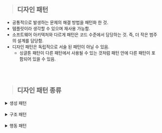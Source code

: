 > ## 디자인 패턴

- 공통적으로 발생하는 문제의 해결 방법을 패턴화 한 것.
- 템플릿이라 생각할 수 있으며 재사용 가능함.
- 소프트웨어 아키텍처와 다르게 패턴은 코드 수준에서 담당하는 것. 즉, 더 작은 범주의 설계를 담당함.
- 디자인 패턴은 독립적으로 서술 된 패턴이 아닐 수 있음.
  - 싱글톤 패턴이 다른 패턴에서 사용될 수 있는 것처럼 패턴 안에 다른 패턴이 포함되어 있을 수 있음.

<br/>
<br/>

> ## 디자인 패턴 종류

<details>
  <summary>생성 패턴</summary>

- 객체 인스턴스를 생성하는 패턴.
- 클라이언트와 생성해야 하는 객체 인스턴스 사이의 연결을 끊어 주는 역할.

  <details>
    <summary>싱글톤 (Singleton)</summary>

  - 객체 인스턴스를 하나만 만들고 이 인스턴스에 대한 전역 접근을 제공하는 패턴.
  - 장점
    - 메모리 낭비를 방지할 수 있음.
    - 생성된 인스턴스를 활용하므로 속도 측면에서 이점이 있음.
    - 다른 클래스 간 데이터 공유가 쉬움.
  - 단점
    - 동시성 이슈 발생할 수 있음.
    - 코드량 증가.
    - 격리된 테스트 수행에 어려움이 있음.
    - 자식 클래스를 만들 수 없음.
    - 내부 상태 변경이 어려움.
    - 개방-폐쇄 원칙에 어긋남.
  - 주로 사용되는 상황.

    - 커넥션풀
    - 스레드풀
    - 캐시
    - 로그 기록 객체

  </details>

  <details>
    <summary>팩토리 메소드 (Factory Method)</summary>

  ![Alt text](image/factoryMethod-1.png)

  - 객체 생성을 생성자로 하는 것이 아닌, 객체 생성 메소드를 가진 [인터페이스 또는 추상 클래스]를 만들고(캡슐화) 이를 상속 받은 서브 클래스를 만들거나 다이렉트로 객체 생성 메소드만 가진 클래스를 만들어 사용하는 패턴. (상황에 맞춰 중 선택)
  - 장점
    - 생성자와 구현 객체의 강한 결합을 피할 수 있음.
    - 리턴 타입을 해당 클래스가 아닌 부모 타입으로 할 수 있음.
    - 기존 객체를 재구성하는 대신 확장하여 리소스를 절약할 수 있음.
    - 단일 책임 원칙 준수할 수 있음. (객체 생성이라는 하나의 목적을 가진 클래스를 한 곳에 모아 관리 가능)
    - 개방-폐쇄 원칙 준수할 수 있음. (기존 객체 확장)
  - 단점

    - [인터페이스, 추상클래스, 서브클래스] 구현으로 인한 클래스 증가.
      - 생성자로 객체 생성하면 만들 필요가 없기 때문.
    - 코드 복잡성 증가.
      - 어떤 클래스와 이어져 있는지 확인 해야 함.

  </details>

  <details>
    <summary>추상 팩토리 (Abstract Factory)</summary>

  ![Alt text](image/abstractFactory-1.png)

  - 연관되는 객체를 집합으로 묶어 추상화 한 뒤, 해당 집합의 객체들을 한번에 생성할 수 있게 구현하여 연관 객체들을 생성하는 패턴.
  - 객체 생성을 생성자로 바로 하는 것이 아니고 캡슐화 한다는 점은 팩토리 메소드와 같으나 상위 개념은 아님.
    - 이해가 안된다면 팩토리 메소드는 단일, 추상 팩토리는 다수의 객체를 생성한다고 생각하면 됨.
    - 팩토리 메소드 -> 키보드, 마우스, 모니터 각각 단일 생성
    - 추상 팩토리 -> 삼성세트(키보드, 마우스, 모니터), LG세트(키보드, 마우스, 모니터)
  - 장점
    - 객체 생성 코드를 분리하여 클라이언트 코드와 결합도를 낮출 수 있음.
    - 단일 책임 원칙 준수.
    - 개방/폐쇄 원칙 준수.
  - 단점

    - 객체가 늘어날때 마다 클래스가 증가.
    - 코드의 복잡성 증가.
    - 객체 집한에 새로운 객체를 추가할 경우 수정해야 되는 부분이 많음.

  </details>

  <details>
    <summary>정적 팩토리 메소드 패턴 (Static Factory Method)</summary>

  - static Method를 이용하여 객체를 생성하는 패턴.
  - 장점
    - 생성 목적에 대한 이름 표현 가능. (팩토리 동일)
    - 인스턴스 통제 가능. (싱글톤으로 만들기)
    - 하위 자료형 리턴 가능. (팩토리 동일)
    - 인자에 따라 다른 값 변경 가능. (팩토리 동일)
    - 객체 생성 캡슐화 가능. (팩토리 동일)
    - 불필요한 인터페이스, 서브 클래스 줄일 수 있음.
    - 실제 객체 없이 메소드 이용 가능.
  - 단점
    - 부모가 되기 위해선 public 혹은 protected 생성자가 필요하므로 정적 팩토리 메소드만 제공할 경우 상속 불가.
  - 정적 팩토리 메소드 네이밍 규칙

    - from : 자신의 타입 객체를 생성. (매개변수 0개 이상, 타입 상관 x, 주로 다른 타입)
    - of : 적절한 타입 객체 생성. (매겨변수 0개 이상, 타입 상관 x)
    - valueOf : from과 of의 자세한 버전. (매개변수 1개, 해당 매개변수의 타입을 현재 클래스의 타입으로 바꿀 때 주로 사용)
    - getInstance | instance : 인스턴스를 생성 혹은 반환. (매개변수를 받을 경우 명시한 인스턴스를 반환. 그러나 같은 인스턴스임을 보장하지는 않음)
    - newInstance | create : 항상 새로운 인스턴스 생성 (항상 새로운 인스턴스를 생성하여 다른 인스턴스임을 보장)
    - get[orderType] : 다른 타입의 인스턴스 생성. (getInstance와 동일. 단, 인스턴스의 타입은 [orderType])
    - new[orderType] : 항상 다른 타입의 새로운 인스턴스 생성. (getInstance와 동일. 단, 인스턴스의 타입은 [orderType])

  </details>

  <details>
    <summary>이넘 팩토리 메소드 패턴 (Enum Factory Method)</summary>

  - Enum을 이용한 객체 생성 패턴.
  - 장점
    - 정적 팩토리 메소드와 동일.
  - 단점
    - 정적 팩토리 메소드와 동일.
  - static과 차이가 별로 나지 않음.

  </details>

  <details>
    <summary>다이나믹 팩토리 패턴 (Dynamic Factory)</summary>

  - 자바의 Class 클래스를 이용한 [Reflection API](https://github.com/away0419/Study-2023/tree/main/%5B23.01%5DLanguage/Java/ReflectionAPI) 기법을 이용한 패턴.
  - 장점
    - 이넘 팩토리 메소드의 문제점인 객체 상속을 해결.
  - 단점

    - 예외 처리 필수.

  </details>

  <details>
    <summary>빌더 패턴 (Builder)</summary>

  - 복잡한 객체 생성 방법을 단계별로 나누어 생성하는 패턴.
  - 기존의 자바 빈 패턴의 경우 일관성과 불변성에 문제가 발생함.
    - 객체 생성 후 setter를 깜빡할 경우 일관성 문제 발생.
    - 객체 생성 후 setter로 값을 변경할 경우 불변성 문제 발생.
  - 장점
    - 매개변수가 많을 때 일관된 프로세스로 표현하여 가독성을 증가시킴.
    - 필수 멤버와 선택 멤버 분리 가능.
    - 단일 책임 원칙, 복잡한 생성 코드를 고립시킬 수 있음.
    - 객체 생성을 지연할 수 있음.
  - 단점

    - 빌더 클래스를 따로 만들어야 하므로 코드 복잡성 증가.
      - 이를 해결하려면 빌더 클래스를 해당 객체의 정적 이너 클래스로 만들면 됨.
    - 생성자 보다 성능이 떨어짐.
    - 필드 개수가 적다면 빌더 패턴은 과함.

  </details>

  <details>
    <summary>프로토타입 (Prototype)</summary>

  - 원본 객체를 새로운 객체에 복사하는 패턴.
  - 객체를 처음부터 생성하기엔 비용이 많이 들 경우, 이미 존재하는 객체를 복사할때 사용.
    - ex) 동일한 목록을 DB에서 가져오는 경우. (가져온 정보는 같으나 새로운 객체에 담고 있는 경우)
    - ex) 객체 생성에 수 많은 설정을 해줘야 하는 경우.
  - 장점
    - 복잡한 객체 생성 과정을 숨길 수 있음.
    - 비용을 줄일 수 있음. (객체생성보다 복사가 효율적일 수 있기 때문)
    - 구체 클래스 없이 객체를 복사할 수 있음.
  - 단점 - 순환 참조가 있는 객체들은 복제 과정 자체가 복잡할 수 있음.

  </details>

</details>

<br>

<details>
  <summary>구조 패턴</summary>

- 클래스와 객체를 더 큰 구조로 만들 수 있게 구성을 사용하는 패턴.

  <details>
    <summary>어댑터</summary>

  - 호환되지 않는 인터페이스를 가진 객체들이 협업할 수 있도록 하는 패턴.
  - 어댑터 패턴 구조는 2가지가 있음.
    - 객체 어댑터 (합성, 추천)
      - 새로운 기능을 가진 인터페이스 생성.
      - 해당 인터페이스를 상속받으며 멤버 변수로 기본 서비스 객체를 가지는 새로운 클래스 생성.
      - 이를 통해 새로운 클래스는 기존 서비스 객체를 이용하여 기존 서비스 기능을(메소드) 사용할 수 있으며, 새로운 기능을 구현하여 사용할 수 있음.
      - 멤버 변수로 인해 공간 차지 비용이 발생함.
    - 클래스 어댑터 (상속)
      - 새로운 기능을 가진 인터페이스 생성.
      - 해당 인터페이스와 기존 서비스 객체를 동시에 상속 받는 새로운 클래스 생성.
      - 기존 서비스 객체의 기능을 오버라이딩 할 수 있으며, 새로운 기능을 구현하여 사용 가능.
      - 다중 상속이 문제가 될 수 있음.
  - 장점
    - 호환성 및 기능 확장 가능.
    - 단일 책임 원칙 준수.
    - 개방/폐쇄 원칙 준수.
  - 단점
    - 다수의 인터페이스와 클래스 도입으로 코드 복잡성 증가.

  </details>

  <details>
    <summary>브릿지</summary>

  - 기능 혹은 부속 객체가 많은 큰 클래스를 추상으로 나누어 구현하는 패턴.
  - 즉, [기능, 특징]별 [인터페이스, 추상클래스]를 만들고 이를 상속 받거나, [인터페이스, 추상클래스]를 구현한 객체를 멤버 변수로 가지는 큰 객체를 만드는 것.
  - 하나의 클래스를 통해 여러 종류의 객체를 만들 수 있음.
    - ex) 파란색 버튼, 노란색 버튼, 빨간색 버튼
    - ex) 발사 버튼, 정지 버튼, 시작 버튼
  - 일반적으로 사전에 설계됨. 따라서 어댑터와 비슷한 구조이나, 개념이 다름.
  - 장점
    - 플랫폼 독립적인 클래스들 생성 가능.
    - 추상화를 통해 세부 정보 노출 방지.
    - 개방/폐쇄 원칙 준수.
    - 단일 책임 원칙 준수.
  - 단점
    - 큰 클래스일수록 코드 복잡도 상승.

  </details>

  <details>
    <summary>컴포지트</summary>

  - 객체들을 트리 구조로 구성한 후, 개별 객체처럼 작업할 수 있도록 하는 패턴.
    - ex) 상자 안에 상자, 마트료시카
  - 장점
    - 다형성과 재귀를 통해 보다 복잡한 트리 구조들을 관리할 수 있음.
    - 개방/폐쇄 원칙 준수.
  - 단점
    - 공통 인터페이스를 만들기 어려울 수 있음.

  </details>

  <details>
    <summary>데코레이터</summary>

  - 래퍼 객체를 활용하여 기존 객체에 기능 혹은 특징을 추가하고 반환 하는 패턴.
    - 비슷한 패턴이 많은데 해당 패턴은 기존 객체를 받아 기능을 더해 반환하는 것이라 생각하면 편함.
  - 캐싱, 로깅, 검증 기능에 사용 가능.
  - 클래스의 수에는 차이가 없을 수 있으나 중복 코드를 줄일 수 있음.
    - ex) 피자 맛을 print할 때, 기본 피자면 -> 피자맛, 치즈 추가 시 -> 치즈 피자맛, 불고기 추가 시 -> 불고기 치즈 피자맛. 공통 되는 피자맛 print를 재사용 가능함.
  - 장점
    - 데코레이터를 이용해 기능을 조합할 수 있음. (유연성 증가)
    - 런타임에서 기능 변경 가능.
    - 단일 책임 원칙 준수.
    - 개방/폐쇄 원칙 준수.
    - 의존 역전 윈칙 준수.
  - 단점
    - 코드 복잡성 증가.
    - 추가된 데코레이션은 제거가 쉽지 않음.

  </details>

  <details>
    <summary>퍼사드</summary>

  - 하나의 행위를 위해 여러 클래스의 메소드를 사용해야 할 경우, 해당 행위를 메소드로 구현한 클래스를 따로 만드는 패턴.
    - 인터페이스를 제공함. (여기서 인터페이스는 타입이 아니고 사용자가 사용하는 인터페이스를 뜻함.)
    - ex) 사람이 피자를 토핑하고 가져와 TV를 보며 먹는 기능을 하나의 클래스 기능으로 구현하는 것. 사람 객체: 가져오기, 먹기, 보기. 피자: 토핑 추가. TV 객체: 켜기.
  - 적절히 기능 집약화만 해주면 되는 패턴.
  - 장점
    - 하위 시스템의 복잡성에서 코드를 분리하여, 외부에서 시스템 사용이 용이해짐.
    - 하위 시스템간의 의존 관계가 많을 경우 이를 감소시키고 의존성을 한 곳으로 모을 수 있음.
      - 퍼사드 객체 안에 기능이 모여 있기 때문에 내부 로직을 바꾸더라도 외부 로직에는 영향을 주지 않아 의존성을 감소 시킬 수 있음.
    - 복잡한 코드를 감출 수 있음.
  - 단점
    - 퍼사드 객체가 모든 클래스에 결합된 God 객체가 될 수 있음.
    - 퍼사드 클래스 자체가 의존성을 가지게 됨.
    - 추가 코드가 늘어나는 것이므로 유지보수 비용 커짐.

  </details>

  <details>
    <summary>플라이웨이트</summary>

  - 재사용 가능한 객체 인스턴스를 공유하여 메모리 사용량을 최소화 하는 패턴.
  - 자주 변하는 속성과 그렇지 않은 속성을 분리하고 변하지 않는 속성을 캐시하여 재사용하는 방식.
  - 유사한 객체들 사이에 가능한 많은 데이터를 서로 공유하여 사용하는 경량 패턴.
  - 장점
    - 메모리를 줄일 수 있음.
    - 프로그램 속도 개선 가능.
  - 단점
    - 코드 복잡성 증가.

  </details>

- 프록시
  </details>
<br>

<details>
  <summary>행동 패턴</summary>

- 클래스와 객체들이 상호 작용하는 방법과 역할을 분담하는 방법을 다루는 패턴.
  - 책임 연쇄
  - 커맨드
  - 인터프리터
  - 이터레이터
  - 중재자
  - 메멘토
  - 옵저버
  - 상태
  - 전략
  - 템플릿 메소드
  - 비지터
  </details>

<br/>
<br/>
